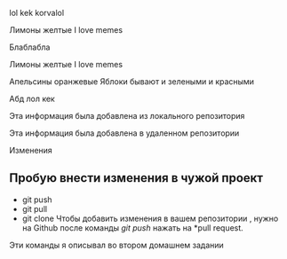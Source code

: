lol kek korvalol 

Лимоны желтые 
I love memes

Блаблабла

Лимоны желтые 
I love memes

Апельсины оранжевые 
Яблоки бывают и зелеными и красными 

Абд
лол кек 

Эта информация была добавлена из локального репозитория

Эта информация была добавлена в удаленном репозитории

Изменения



## Пробую внести изменения в чужой проект

* git push
* git pull
* git clone
Чтобы добавить изменения в вашем репозитории , нужно на Github после команды *git push* нажать на *pull request.

Эти команды я описывал во втором домашнем задании
